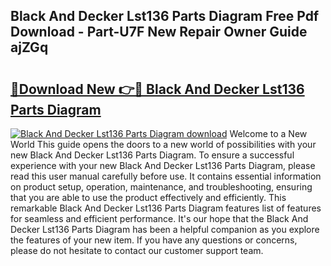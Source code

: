 ## Black And Decker Lst136 Parts Diagram Free Pdf Download - Part-U7F New Repair Owner Guide ajZGq

# <h2><a href="http://dfi71o3.blite.top/?on=Black+And+Decker+Lst136+Parts+Diagram">🔗Download New 👉🔴 Black And Decker Lst136 Parts Diagram</a></h2>

[![Black And Decker Lst136 Parts Diagram download](https://i.imgur.com/lujVjoI.png)](http://dfi71o3.blite.top/?on=Black+And+Decker+Lst136+Parts+Diagram)
Welcome to a New World This guide opens the doors to a new world of possibilities with your new Black And Decker Lst136 Parts Diagram. To ensure a successful experience with your new Black And Decker Lst136 Parts Diagram, please read this user manual carefully before use. It contains essential information on product setup, operation, maintenance, and troubleshooting, ensuring that you are able to use the product effectively and efficiently. This remarkable Black And Decker Lst136 Parts Diagram features list of features for seamless and efficient performance. It's our hope that the Black And Decker Lst136 Parts Diagram has been a helpful companion as you explore the features of your new item. If you have any questions or concerns, please do not hesitate to contact our customer support team.
